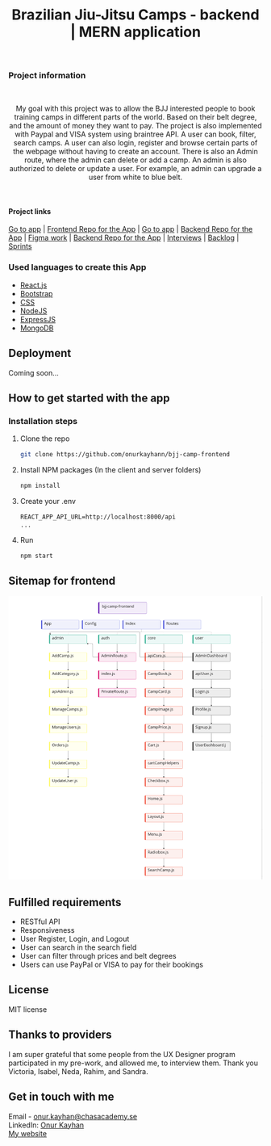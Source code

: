 <h1 align='center'>Brazilian Jiu-Jitsu Camps - backend | MERN application</h1>
<br />
<h3>Project information</h3>
<br />
<p align='center'>My goal with this project was to allow the BJJ interested people to book training camps in different parts of the world. Based on their belt degree, and the amount of money they want to pay. The project is also implemented with Paypal and VISA system using braintree API. A user can book, filter, search camps. A user can also login, register and browse certain parts of the webpage without having to create an account. There is also an Admin route, where the admin can delete or add a camp. An admin is also authorized to delete or update a user. For example, an admin can upgrade a user from white to blue belt. </p>
<br />

<h4>Project links</h4>
<a href="#" target="_blank">Go to app</a> | <a href="https://github.com/onurkayhann/bjj-camp-frontend" target="_blank">Frontend Repo for the App</a> | <a href="#" target="_blank">Go to app</a> | <a href="https://github.com/onurkayhann/bjj-camp-backend" target="_blank">Backend Repo for the App</a> |     <a href="https://www.figma.com/file/ptLf36k5QMRNGDQConA9AY/u09-fullstack-project?node-id=0%3A1" target="_blank">Figma work</a> | <a href="https://github.com/onurkayhann/bjj-camp-backend" target="_blank">Backend Repo for the App</a> | <a href="https://docs.google.com/document/d/1Xw3Oq3rEVeF-vSE9ItOklfLu34bz1IKPrZkm5GKRyr4/edit" target="_blank">Interviews</a> | <a href="https://docs.google.com/document/d/14vXOq5Yp2ya-JlO1_fkgj6u9mUudmgGWu6q3Rm2TWzY/edit" target="_blank">Backlog</a> | <a href='https://github.com/onurkayhann?tab=projects' target='_blank'>Sprints</a>

### Used languages to create this App

- [React.js](https://reactjs.org/)
- [Bootstrap](https://getbootstrap.com/)
- [CSS](https://css-tricks.com/)
- [NodeJS](https://nodejs.org/en/)
- [ExpressJS](https://expressjs.com/)
- [MongoDB](https://www.mongodb.com/)

## Deployment

Coming soon...

## How to get started with the app

### Installation steps

1. Clone the repo
   ```sh
   git clone https://github.com/onurkayhann/bjj-camp-frontend
   ```
2. Install NPM packages (In the client and server folders)
   ```sh
   npm install
   ```
3. Create your .env
   ```JS
   REACT_APP_API_URL=http://localhost:8000/api
   ...
   ```
4. Run
   ```sh
   npm start
   ```

## Sitemap for frontend

<img src='./bjj-camp-frontend/public/assets/sitemap-frontend.png' alt='sitemap' />

## Fulfilled requirements

- RESTful API
- Responsiveness
- User Register, Login, and Logout
- User can search in the search field
- User can filter through prices and belt degrees
- Users can use PayPal or VISA to pay for their bookings

## License

MIT license

## Thanks to providers

I am super grateful that some people from the UX Designer program participated in my pre-work, and allowed me, to interview them. Thank you Victoria, Isabel, Neda, Rahim, and Sandra.

## Get in touch with me

Email - onur.kayhan@chasacademy.se
<br />
LinkedIn: [Onur Kayhan](https://www.linkedin.com/in/onur-kayhan-02b770234/)
<br />
[My website](https://onur-portfolio.netlify.app/)
